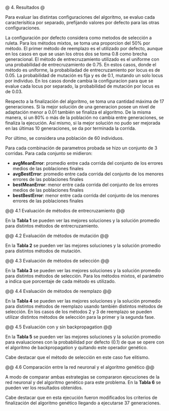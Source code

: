 @ 4. Resultados @

Para evaluar las distintas configuraciones del algoritmo, se evaluo cada caracterísitica por separado,
prefijando valores por defecto para las otras configuraciones.

La configuración por defecto considera como metodos de selección a ruleta. Para los métodos mixtos, se toma una proporcion del 50% por método.
El primer método de reemplazo es el utilizado por defecto, aunque en los casos en que se usan los otros dos se toma 0.8 como brecha generacional.
El método de entrecruzamiento utilizado es el uniforme con una probabilidad de entrecruzamiento de 0.75. En estos casos, donde el
método es uniforme, la probabiladad de entrecruzamiento por locus es de 0.05.
La probabilidad de mutación es fija y es de 0.1, mutando un solo locus por individuo. En los casos donde cambia la configuracion para que se evalue
cada locus por separado, la probabilidad de mutación por locus es de 0.03.

Respecto a la finalización del algoritmo, se toma una cantidad máxima de 17 generaciones. Si la mejor solución de una generacion posee un nivel
de adaptación menor a 0.01 también se finaliza el algoritmo. De la misma manera, si un 80% o más de la población no cambia entre generaciones, se
finaliza la ejecución. Así mismo, si la mejor solución no pudo ser mejorada en las últimas 10 generaciones, se da por terminada la corrida.

Por último, se considera una población de 60 individuos.

Para cada combinación de parametros probada se hizo un conjunto de 3 corridas. Para cada conjunto se midieron:

* __avgMeanError__: promedio entre cada corrida del conjunto de los errores medios de las poblaciones finales
* __avgBestError__: promedio entre cada corrida del conjunto de los menores errores de las poblaciones finales
* __bestMeanError__: menor entre cada corrida del conjunto de los errores medios de las poblaciones finales
* __bestBestError__: menor entre cada corrida del conjunto de los menores errores de las poblaciones finales

@@ 4.1 Evaluación de métodos de entrecruzamiento @@

En la **Tabla 1** se pueden ver las mejores soluciones y la solución promedio para distintos métodos de entrecruzamiento.

@@ 4.2 Evaluación de métodos de mutación @@

En la **Tabla 2** se pueden ver las mejores soluciones y la solución promedio para distintos métodos de mutación.

@@ 4.3 Evaluación de métodos de selección @@

En la **Tabla 3** se pueden ver las mejores soluciones y la solución promedio para distintos métodos de selección. Para los métodos mixtos, el parámetro a indica que porcentaje de cada método es utilizado.

@@ 4.4 Evaluación de métodos de reemplazo @@

En la **Tabla 4** se pueden ver las mejores soluciones y la solución promedio para distintos métodos de reemplazo usando también distintos métodos de selección.
En los casos de los métodos 2 y 3 de reemplazo se pueden utilizar distintos métodos de
selección para la primer y la segunda fase.

@@ 4.5 Evaluación con y sin backpropagation @@

En la **Tabla 5** se pueden ver las mejores soluciones y la solución promedio para evaluaciones con la probabilidad por defecto (0.1) de que se opere con el algoritmo de backpropagation y quitando este operador genético.

Cabe destacar que el método de selección en este caso fue elitismo.

@@ 4.6 Comparación entre la red neuronal y el algoritmo genético @@

A modo de comparar ambas estrategias se compararon ejecuciones de la red neuronal y del algoritmo genético para este problema. En la **Tabla 6** se pueden ver los resultados obtenidos.

Cabe destacar que en esta ejecución fueron modificados los criterios de finalización del algoritmo genético llegando a ejecutarse 37 generaciones.
